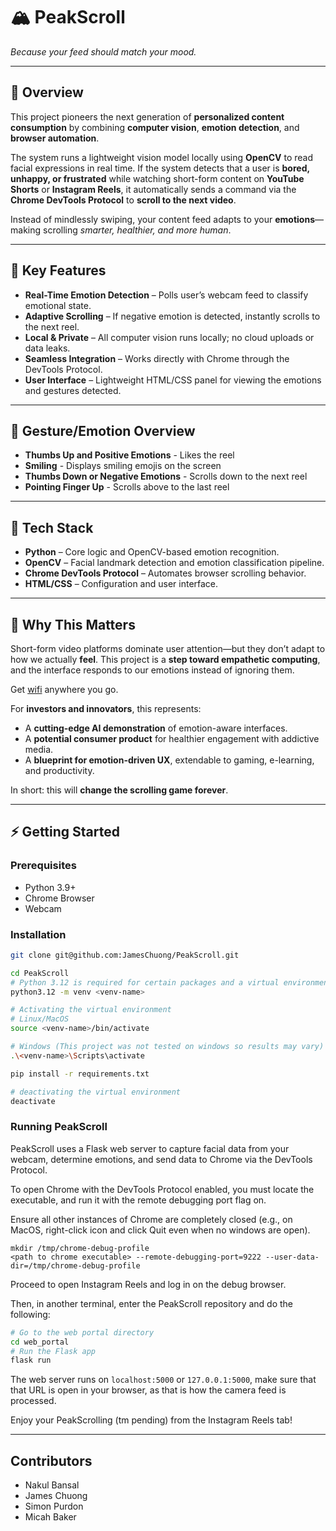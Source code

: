 # 🏔️ PeakScroll

*Because your feed should match your mood.*  

---

## 🚀 Overview  
This project pioneers the next generation of **personalized content consumption** by combining **computer vision**, **emotion detection**, and **browser automation**.  

The system runs a lightweight vision model locally using **OpenCV** to read facial expressions in real time. If the system detects that a user is **bored, unhappy, or frustrated** while watching short-form content on **YouTube Shorts** or **Instagram Reels**, it automatically sends a command via the **Chrome DevTools Protocol** to **scroll to the next video**.  

Instead of mindlessly swiping, your content feed adapts to your **emotions**—making scrolling *smarter, healthier, and more human*.  

---

## 🌟 Key Features  
- **Real-Time Emotion Detection** – Polls user’s webcam feed to classify emotional state.  
- **Adaptive Scrolling** – If negative emotion is detected, instantly scrolls to the next reel.  
- **Local & Private** – All computer vision runs locally; no cloud uploads or data leaks.  
- **Seamless Integration** – Works directly with Chrome through the DevTools Protocol.  
- **User Interface** – Lightweight HTML/CSS panel for viewing the emotions and gestures detected.   
---

## 🙂 Gesture/Emotion Overview
- **Thumbs Up and Positive Emotions** - Likes the reel
- **Smiling** - Displays smiling emojis on the screen
- **Thumbs Down or Negative Emotions** - Scrolls down to the next reel
- **Pointing Finger Up** - Scrolls above to the last reel
___

## 🧠 Tech Stack  
- **Python** – Core logic and OpenCV-based emotion recognition.  
- **OpenCV** – Facial landmark detection and emotion classification pipeline.  
- **Chrome DevTools Protocol** – Automates browser scrolling behavior.  
- **HTML/CSS** – Configuration and user interface.  

---

## 🔮 Why This Matters  
Short-form video platforms dominate user attention—but they don’t adapt to how we actually **feel**. This project is a **step toward empathetic computing**, and the interface responds to our emotions instead of ignoring them.

Get [wifi](https://www.youtube.com/shorts/OMP3Yx-YZsw) anywhere you go.

For **investors and innovators**, this represents:  
- A **cutting-edge AI demonstration** of emotion-aware interfaces.  
- A **potential consumer product** for healthier engagement with addictive media.  
- A **blueprint for emotion-driven UX**, extendable to gaming, e-learning, and productivity.  

In short: this will **change the scrolling game forever**.  

---

## ⚡ Getting Started  

### Prerequisites  
- Python 3.9+  
- Chrome Browser  
- Webcam  

### Installation  
```bash
git clone git@github.com:JamesChuong/PeakScroll.git

cd PeakScroll
# Python 3.12 is required for certain packages and a virtual environment is recommended
python3.12 -m venv <venv-name>

# Activating the virtual environment
# Linux/MacOS
source <venv-name>/bin/activate

# Windows (This project was not tested on windows so results may vary)
.\<venv-name>\Scripts\activate

pip install -r requirements.txt

# deactivating the virtual environment
deactivate
```
### Running PeakScroll

PeakScroll uses a Flask web server to capture facial data from your webcam, determine emotions, and send data to Chrome via the DevTools Protocol.

To open Chrome with the DevTools Protocol enabled, you must locate the executable, and run it with the remote debugging port flag on.

Ensure all other instances of Chrome are completely closed (e.g., on MacOS, right-click icon and click Quit even when no windows are open).

```
mkdir /tmp/chrome-debug-profile
<path to chrome executable> --remote-debugging-port=9222 --user-data-dir=/tmp/chrome-debug-profile
```

Proceed to open Instagram Reels and log in on the debug browser.

Then, in another terminal, enter the PeakScroll repository and do the following:

```bash
# Go to the web portal directory
cd web_portal
# Run the Flask app
flask run
```

The web server runs on `localhost:5000` or `127.0.0.1:5000`, make sure that that URL is open in your browser, as that is how the camera feed is processed.

Enjoy your PeakScrolling (tm pending) from the Instagram Reels tab!

---

## Contributors

- Nakul Bansal
- James Chuong
- Simon Purdon
- Micah Baker
